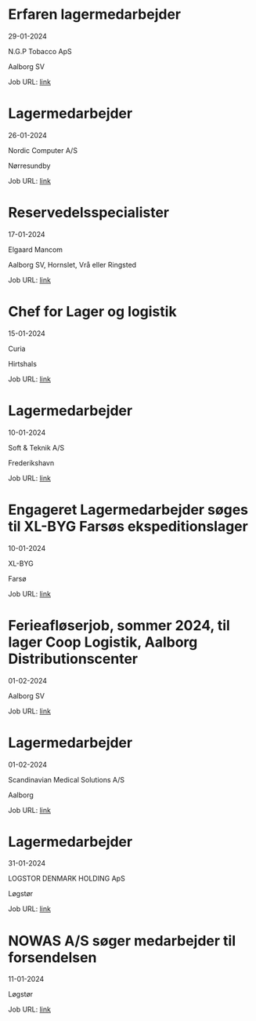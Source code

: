 # Erfaren lagermedarbejder
29-01-2024

N.G.P Tobacco ApS

Aalborg SV

Job URL: [link](https://www.jobindex.dk/jobannonce/501508/erfaren-lagermedarbejder)


# Lagermedarbejder
26-01-2024

Nordic Computer A/S

Nørresundby

Job URL: [link](https://www.jobindex.dk/jobannonce/501354/lagermedarbejder)


# Reservedelsspecialister
17-01-2024

Elgaard Mancom

Aalborg SV, Hornslet, Vrå eller Ringsted

Job URL: [link](https://elgaardmancom.dk/rekruttering/ledige-stillinger/?hr=show-job%2F180167%26locale%3Dda_DK)


# Chef for Lager og logistik
15-01-2024

Curia

Hirtshals

Job URL: [link](https://www.curia.dk/ledige-stillinger?jobid=22141&locale=da_DK)


# Lagermedarbejder
10-01-2024

Soft & Teknik A/S

Frederikshavn

Job URL: [link](https://www.jobindex.dk/jobannonce/499891/lagermand)


# Engageret Lagermedarbejder søges til XL-BYG Farsøs ekspeditionslager
10-01-2024

XL-BYG

Farsø

Job URL: [link](https://app.elvium.com/da/positions/24535/job_posting?referer_host=www.jobindex.dk)


# Ferieafløserjob, sommer 2024, til lager Coop Logistik, Aalborg Distributionscenter
01-02-2024



Aalborg SV

Job URL: [link](https://www.nordjyskejob.dk/resultat/ferieafloeserjob-sommer-2024-til-lager-coop-logistik-aalborg-distrib-lja-85298696.aspx?jobId=LJA-85298696&list=SearchResultsJobsIds&index=9&querydesc=SearchJobQueryDescription&viewedfrom=1)


# Lagermedarbejder
01-02-2024

Scandinavian Medical Solutions A/S

Aalborg

Job URL: [link](https://www.nordjyskejob.dk/resultat/lagermedarbejder-lja-85298240.aspx?jobId=LJA-85298240&list=SearchResultsJobsIds&index=10&querydesc=SearchJobQueryDescription&viewedfrom=1)


# Lagermedarbejder
31-01-2024

LOGSTOR DENMARK HOLDING ApS

Løgstør

Job URL: [link](https://www.jobindex.dk/jobannonce/r12262968/lagermedarbejder)


# NOWAS A/S søger medarbejder til forsendelsen
11-01-2024



Løgstør

Job URL: [link](https://www.jobindex.dk/jobannonce/r12212946/nowas-a-s-soeger-medarbejder-til-forsendelsen)


